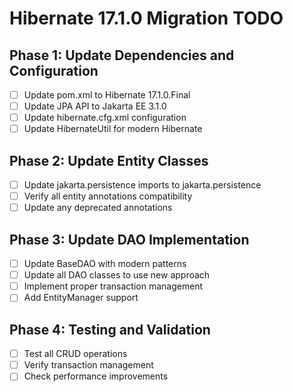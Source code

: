 # Hibernate 17.1.0 Migration TODO

## Phase 1: Update Dependencies and Configuration

- [ ] Update pom.xml to Hibernate 17.1.0.Final
- [ ] Update JPA API to Jakarta EE 3.1.0
- [ ] Update hibernate.cfg.xml configuration
- [ ] Update HibernateUtil for modern Hibernate

## Phase 2: Update Entity Classes

- [ ] Update jakarta.persistence imports to jakarta.persistence
- [ ] Verify all entity annotations compatibility
- [ ] Update any deprecated annotations

## Phase 3: Update DAO Implementation

- [ ] Update BaseDAO with modern patterns
- [ ] Update all DAO classes to use new approach
- [ ] Implement proper transaction management
- [ ] Add EntityManager support

## Phase 4: Testing and Validation

- [ ] Test all CRUD operations
- [ ] Verify transaction management
- [ ] Check performance improvements
